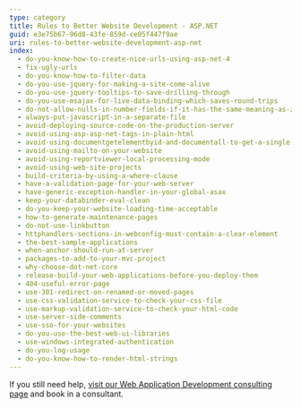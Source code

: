 ```yaml
---
type: category
title: Rules to Better Website Development - ASP.NET
guid: e3e75b67-96d8-43fe-859d-ce05f447f9ae
uri: rules-to-better-website-development-asp-net
index:
  - do-you-know-how-to-create-nice-urls-using-asp-net-4
  - fix-ugly-urls
  - do-you-know-how-to-filter-data
  - do-you-use-jquery-for-making-a-site-come-alive
  - do-you-use-jquery-tooltips-to-save-drilling-through
  - do-you-use-msajax-for-live-data-binding-which-saves-round-trips
  - do-not-allow-nulls-in-number-fields-if-it-has-the-same-meaning-as-zero
  - always-put-javascript-in-a-separate-file
  - avoid-deploying-source-code-on-the-production-server
  - avoid-using-asp-asp-net-tags-in-plain-html
  - avoid-using-documentgetelementbyid-and-documentall-to-get-a-single-element
  - avoid-using-mailto-on-your-website
  - avoid-using-reportviewer-local-processing-mode
  - avoid-using-web-site-projects
  - build-criteria-by-using-a-where-clause
  - have-a-validation-page-for-your-web-server
  - have-generic-exception-handler-in-your-global-asax
  - keep-your-databinder-eval-clean
  - do-you-keep-your-website-loading-time-acceptable
  - how-to-generate-maintenance-pages
  - do-not-use-linkbutton
  - httphandlers-sections-in-webconfig-must-contain-a-clear-element
  - the-best-sample-applications
  - when-anchor-should-run-at-server
  - packages-to-add-to-your-mvc-project
  - why-choose-dot-net-core
  - release-build-your-web-applications-before-you-deploy-them
  - 404-useful-error-page
  - use-301-redirect-on-renamed-or-moved-pages
  - use-css-validation-service-to-check-your-css-file
  - use-markup-validation-service-to-check-your-html-code
  - use-server-side-comments
  - use-sso-for-your-websites
  - do-you-use-the-best-web-ui-libraries
  - use-windows-integrated-authentication
  - do-you-log-usage
  - do-you-know-how-to-render-html-strings
---
```


If you still need help, [visit our Web Application Development consulting page](https://www.ssw.com.au/ssw/Consulting/Web-Applications.aspx) and book in a consultant.
